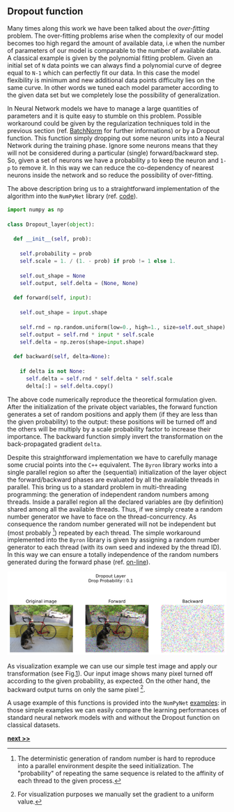 ## Dropout function

Many times along this work we have been talked about the *over-fitting* problem.
The over-fitting problems arise when the complexity of our model becomes too high regard the amount of available data, i.e when the number of parameters of our model is comparable to the number of available data.
A classical example is given by the polynomial fitting problem.
Given an initial set of `N` data points we can always find a polynomial curve of degree equal to `N-1` which can perfectly fit our data.
In this case the model flexibility is minimum and new additional data points difficulty lies on the same curve.
In other words we tuned each model parameter according to the given data set but we completely lose the possibility of generalization.

In Neural Network models we have to manage a large quantities of parameters and it is quite easy to stumble on this problem.
Possible workaround could be given by the regularization techniques told in the previous section (ref. [BatchNorm](./BatchNorm.md) for further informations) or by a Dropout function.
This function simply dropping out some neuron units into a Neural Network during the training phase.
Ignore some neurons means that they will not be considered during a particular (single) forward/backward step.
So, given a set of neurons we have a probability `p` to keep the neuron and `1-p` to remove it.
In this way we can reduce the co-dependency of nearest neurons inside the network and so reduce the possibility of over-fitting.

The above description bring us to a straightforward implementation of the algorithm into the `NumPyNet` library (ref. [code](https://github.com/Nico-Curti/NumPyNet/blob/master/NumPyNet/layers/dropout_layer.py)).

```python
import numpy as np

class Dropout_layer(object):

  def __init__(self, prob):

    self.probability = prob
    self.scale = 1. / (1. - prob) if prob != 1 else 1.

    self.out_shape = None
    self.output, self.delta = (None, None)

  def forward(self, input):

    self.out_shape = input.shape

    self.rnd = np.random.uniform(low=0., high=1., size=self.out_shape) < self.probability
    self.output = self.rnd * input * self.scale
    self.delta = np.zeros(shape=input.shape)

  def backward(self, delta=None):

    if delta is not None:
      self.delta = self.rnd * self.delta * self.scale
      delta[:] = self.delta.copy()

```

The above code numerically reproduce the theoretical formulation given.
After the initialization of the private object variables, the forward function generates a set of random positions and apply them (if they are less than the given probability) to the output: these positions will be turned off and the others will be multiply by a scale probability factor to increase their importance.
The backward function simply invert the transformation on the back-propagated gradient `delta`.

Despite this straightforward implementation we have to carefully manage some crucial points into the `C++` equivalent.
The `Byron` library works into a single parallel region so after the (sequential) initialization of the layer object the forward/backward phases are evaluated by all the available threads in parallel.
This bring us to a standard problem in multi-threading programming: the generation of independent random numbers among threads.
Inside a parallel region all the declared variables are (by definition) shared among all the available threads.
Thus, if we simply create a random number generator we have to face on the thread-concurrency.
As consequence the random number generated will not be independent but (most probably [^1]) repeated by each thread.
The simple workaround implemented into the `Byron` library is given by assigning a random number generator to each thread (with its own seed and indexed by the thread ID).
In this way we can ensure a totally independence of the random numbers generated during the forward phase (ref. [on-line](https://github.com/Nico-Curti/Byron/blob/master/src/dropout_layer.cpp)).

![Dropout function applied on a testing image. The 10% of image pixels are turned off by the forward function. The corresponding gradient is back-propagated only on the previously activated pixels.](https://raw.githubusercontent.com/Nico-Curti/PhDthesis/master/img/dropout_layer.svg?token=AF4CJX2WAIDBKZFH4DICDJ25WGETY&sanitize=true)

As visualization example we can use our simple test image and apply our transformation (see Fig.[1](../../../../img/dropout_layer.svg)).
Our input image shows many pixel turned off according to the given probability, as expected.
On the other hand, the backward output turns on only the same pixel [^2].

A usage example of this functions is provided into the `NumPyNet` [examples](https://github.com/Nico-Curti/NumPyNet/tree/master/examples): in those simple examples we can easily compare the learning performances of standard neural network models with and without the Dropout function on classical datasets.


[^1]: The deterministic generation of random number is hard to reproduce into a parallel environment despite the seed initialization. The "probability" of repeating the same sequence is related to the affinity of each thread to the given process.

[^2]: For visualization purposes we manually set the gradient to a uniform value.


[**next >>**](./Shortcut.md)
